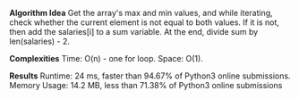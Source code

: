 **Algorithm Idea**
Get the array's max and min values, and while iterating, check whether the current element is 
not equal to both values. If it is not, then add the salaries[i] to a sum variable. At the 
end, divide sum by len(salaries) - 2.

**Complexities**
Time: O(n) - one for loop.
Space: O(1). 

**Results**
Runtime: 24 ms, faster than 94.67% of Python3 online submissions.
Memory Usage: 14.2 MB, less than 71.38% of Python3 online submissions
